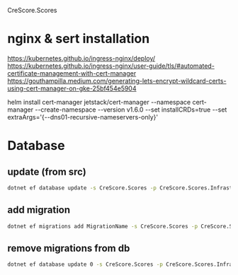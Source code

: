 CreScore.Scores

# nginx & sert installation
https://kubernetes.github.io/ingress-nginx/deploy/
https://kubernetes.github.io/ingress-nginx/user-guide/tls/#automated-certificate-management-with-cert-manager
https://gouthampilla.medium.com/generating-lets-encrypt-wildcard-certs-using-cert-manager-on-gke-25bf454e5904

helm install cert-manager jetstack/cert-manager --namespace cert-manager --create-namespace --version v1.6.0 --set installCRDs=true --set extraArgs='{--dns01-recursive-nameservers-only}'
                     

# Database
## update (from src)
```bash
dotnet ef database update -s CreScore.Scores -p CreScore.Scores.Infrastructure
``` 
## add migration
```bash
dotnet ef migrations add MigrationName -s CreScore.Scores -p CreScore.Scores.Infrastructure -o Database/Migrations
```
## remove migrations from db
```bash
dotnet ef database update 0 -s CreScore.Scores -p CreScore.Scores.Infrastructure
```